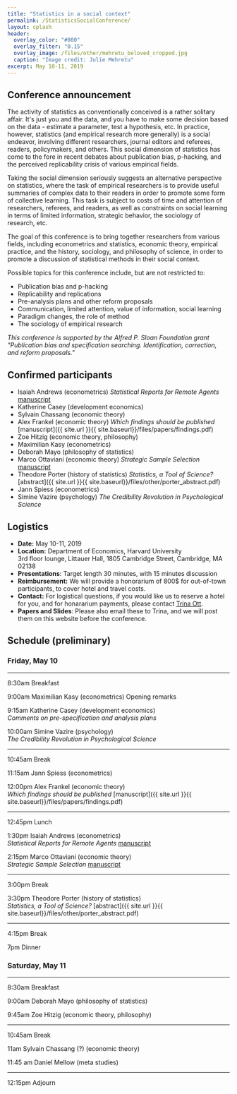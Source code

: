 ```yaml
---
title: "Statistics in a social context"
permalink: /StatisticsSocialConference/
layout: splash
header:
  overlay_color: "#000"
  overlay_filter: "0.15"
  overlay_image: /files/other/mehretu_beloved_cropped.jpg
  caption: "Image credit: Julie Mehretu"
excerpt: May 10-11, 2019
---
```



## Conference announcement
The activity of statistics as conventionally conceived is a rather solitary affair. It's just you and the data, and you have to make some decision based on the data - estimate a parameter, test a hypothesis, etc.
In practice, however, statistics (and empirical research more generally) is a social endeavor, involving different researchers, journal editors and referees, readers, policymakers, and others.
This social dimension of statistics has come to the fore in recent debates about publication bias, p-hacking, and the perceived replicability crisis of various empirical fields.

Taking the social dimension seriously suggests an alternative perspective on statistics, where the task of empirical researchers is to provide useful summaries of complex data to their readers in order to promote some form of collective learning. This task is subject to costs of time and attention of researchers, referees, and readers, as well as constraints on social learning in terms of limited information, strategic behavior, the sociology of research, etc.

The goal of this conference is to bring together researchers from various fields, including econometrics and statistics, economic theory, empirical practice, and the history, sociology, and philosophy of science, in order to promote a discussion of statistical methods in their social context.


Possible topics for this conference include, but are not restricted to:
* Publication bias and p-hacking
* Replicability and replications
* Pre-analysis plans and other reform proposals
* Communication, limited attention, value of information, social learning
* Paradigm changes, the role of method
* The sociology of empirical research


*This conference is supported by the Alfred P. Sloan Foundation grant "Publication bias and specification searching. Identification, correction, and reform proposals."*

## Confirmed participants
* Isaiah Andrews (econometrics) *Statistical Reports for Remote Agents* [manuscript](https://scholar.harvard.edu/files/iandrews/files/audience.pdf)
* Katherine Casey (development economics)
* Sylvain Chassang (economic theory)
* Alex Frankel (economic theory) *Which findings should be published* [manuscript]({{ site.url }}{{ site.baseurl}}/files/papers/findings.pdf)  
* Zoe Hitzig (economic theory, philosophy)
* Maximilian Kasy (econometrics)
* Deborah Mayo (philosophy of statistics)
* Marco Ottaviani (economic theory) *Strategic Sample Selection* [manuscript](http://didattica.unibocconi.it/mypage/upload/48832_20180715_022227_SSS-2018-07-14.PDF)
* Theodore Porter (history of statistics) *Statistics, a Tool of Science?* [abstract]({{ site.url }}{{ site.baseurl}}/files/other/porter_abstract.pdf)  
* Jann Spiess (econometrics)
* Simine Vazire (psychology) *The Credibility Revolution in Psychological Science*

## Logistics
* **Date:** May 10-11, 2019
* **Location:** Department of Economics, Harvard University  
  3rd floor lounge, Littauer Hall, 1805 Cambridge Street, Cambridge, MA 02138
* **Presentations**: Target length 30 minutes, with 15 minutes discussion
* **Reimbursement:** We will provide a honorarium of 800$ for out-of-town participants, to cover hotel and travel costs.
* **Contact:** For logistical questions, if you would like us to reserve a hotel for you, and for honararium payments, please contact [Trina Ott](mailto:ott@fas.harvard.edu).
* **Papers and Slides**: Please also email these to Trina, and we will post them on this website before the conference.


## Schedule (preliminary)

### Friday, May 10

---
8:30am Breakfast

9:00am Maximilian Kasy (econometrics) 
Opening remarks  

9:15am Katherine Casey (development economics)  
*Comments on pre-specification and analysis plans*

10:00am Simine Vazire (psychology)  
*The Credibility Revolution in Psychological Science*

---
10:45am Break


11:15am Jann Spiess (econometrics)  


12:00pm Alex Frankel (economic theory)  
*Which findings should be published* [manuscript]({{ site.url }}{{ site.baseurl}}/files/papers/findings.pdf)  

---
12:45pm Lunch


1:30pm Isaiah Andrews (econometrics)  
*Statistical Reports for Remote Agents* [manuscript](https://scholar.harvard.edu/files/iandrews/files/audience.pdf) 

2:15pm Marco Ottaviani (economic theory)  
*Strategic Sample Selection* [manuscript](http://didattica.unibocconi.it/mypage/upload/48832_20180715_022227_SSS-2018-07-14.PDF)

---
3:00pm Break


3:30pm Theodore Porter (history of statistics)  
*Statistics, a Tool of Science?* [abstract]({{ site.url }}{{ site.baseurl}}/files/other/porter_abstract.pdf)  


---
4:15pm Break


7pm Dinner

### Saturday, May 11

---
8:30am Breakfast

9:00am Deborah Mayo (philosophy of statistics)

9:45am Zoe Hitzig (economic theory, philosophy)

---
10:45am Break


11am Sylvain Chassang (?) (economic theory) 

11:45 am Daniel Mellow (meta studies)
	
---
12:15pm Adjourn









